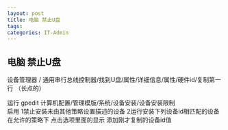 ```yaml
---
layout: post
title: 电脑 禁止U盘
tags: 
categories: IT-Admin
---
```


## 电脑 禁止U盘


设备管理器 / 通用串行总线控制器/找到U盘/属性/详细信息/属性/硬件id/复制第一行 （长点的）

运行 gpedit 计算机配置/管理模版/系统/设备安装/设备安装限制  
   启用 
   1禁止安装未由其他策略设置描述的设备
   2运行安装下列设备id相匹配的设备
在允许的策略下
点击选项里面的显示                                    添加刚才复制的设备id值




